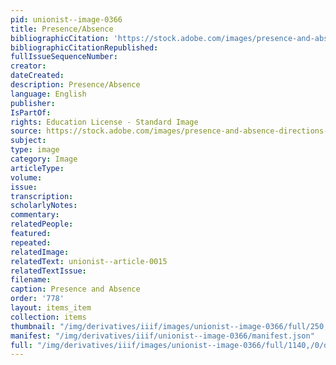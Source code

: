```yaml
---
pid: unionist--image-0366
title: Presence/Absence
bibliographicCitation: 'https://stock.adobe.com/images/presence-and-absence-directions-opposite-traffic-sign/66739282?prev_url=detail '
bibliographicCitationRepublished: 
fullIssueSequenceNumber: 
creator: 
dateCreated: 
description: Presence/Absence
language: English
publisher: 
IsPartOf: 
rights: Education License - Standard Image
source: https://stock.adobe.com/images/presence-and-absence-directions-opposite-traffic-sign/66739282?prev_url=detail
subject: 
type: image
category: Image
articleType: 
volume: 
issue: 
transcription: 
scholarlyNotes: 
commentary: 
relatedPeople: 
featured: 
repeated: 
relatedImage: 
relatedText: unionist--article-0015
relatedTextIssue: 
filename: 
caption: Presence and Absence
order: '778'
layout: items_item
collection: items
thumbnail: "/img/derivatives/iiif/images/unionist--image-0366/full/250,/0/default.jpg"
manifest: "/img/derivatives/iiif/unionist--image-0366/manifest.json"
full: "/img/derivatives/iiif/images/unionist--image-0366/full/1140,/0/default.jpg"
---
```

